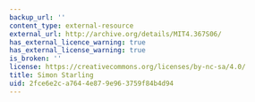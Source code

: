 ```yaml
---
backup_url: ''
content_type: external-resource
external_url: http://archive.org/details/MIT4.367S06/
has_external_licence_warning: true
has_external_license_warning: true
is_broken: ''
license: https://creativecommons.org/licenses/by-nc-sa/4.0/
title: Simon Starling
uid: 2fce6e2c-a764-4e87-9e96-3759f84b4d94
---
```

